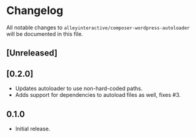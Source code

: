 # Changelog

All notable changes to `alleyinteractive/composer-wordpress-autoloader` will be
documented in this file.

## [Unreleased]

## [0.2.0]

- Updates autoloader to use non-hard-coded paths.
- Adds support for dependencies to autoload files as well, fixes #3.

## 0.1.0

- Initial release.
